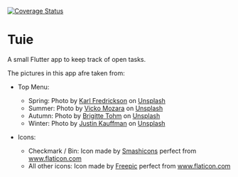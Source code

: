 [![Coverage Status](https://coveralls.io/repos/github/lukasmarsoner/Tuie/badge.svg?branch=master)](https://coveralls.io/github/lukasmarsoner/Tuie?branch=master)
# Tuie

A small Flutter app to keep track of open tasks.

The pictures in this app afre taken from:

- Top Menu:
    - Spring: Photo by [Karl Fredrickson](https://unsplash.com/@kfred) on [Unsplash](https://unsplash.com/)
    - Summer: Photo by [Vicko Mozara](https://unsplash.com/@vicko) on [Unsplash](https://unsplash.com/)
    - Autumn: Photo by [Brigitte Tohm](https://unsplash.com/@brigittetohm) on [Unsplash](https://unsplash.com/)
    - Winter: Photo by [Justin Kauffman](https://unsplash.com/@justindkauffman) on [Unsplash](https://unsplash.com/)

- Icons:
    - Checkmark / Bin: Icon made by [Smashicons](https://www.flaticon.com/authors/smashicons) perfect from www.flaticon.com
    - All other icons: Icon made by [Freepic](https://www.flaticon.com/authors/freepik) perfect from www.flaticon.com